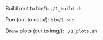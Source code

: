 Build (out to bin/): `./1_build.sh`

Run (out to data/): `bin/1.out`

Draw plots (out to img/): `./1_plots.sh`
